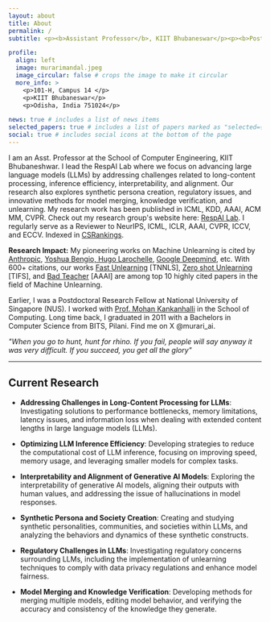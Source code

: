 ```yaml
---
layout: about
title: About
permalink: /
subtitle: <p><b>Assistant Professor</b>, KIIT Bhubaneswar</p><p><b>Post-Doc</b>, National University of Singapore (NUS)</p>

profile:
  align: left
  image: murarimandal.jpeg
  image_circular: false # crops the image to make it circular
  more_info: >
    <p>101-H, Campus 14 </p>
    <p>KIIT Bhubaneswar</p>
    <p>Odisha, India 751024</p>

news: true # includes a list of news items
selected_papers: true # includes a list of papers marked as "selected={true}"
social: true # includes social icons at the bottom of the page
---
```


I am an Asst. Professor at the School of Computer Engineering, KIIT Bhubaneshwar. I lead the RespAI Lab where we focus on advancing large language models (LLMs) by addressing challenges related to long-content processing, inference efficiency, interpretability, and alignment. Our research also explores synthetic persona creation, regulatory issues, and innovative methods for model merging, knowledge verification, and unlearning. My research work has been published in ICML, KDD, AAAI, ACM MM, CVPR. Check out my research group's website here: <a href="https://respailab.github.io" target="_blank">RespAI Lab</a>. I regularly serve as a Reviewer to NeurIPS, ICML, ICLR, AAAI, CVPR, ICCV, and ECCV. Indexed in <a href="https://csrankings.org/#/index?all&in" target="_blank">CSRankings</a>. 

<b>Research Impact:</b> My pioneering works on Machine Unlearning is cited by <a href="https://arxiv.org/html/2410.08827v1" target="_blank">Anthropic</a>, <a href="https://arxiv.org/abs/2311.15268" target="_blank">Yoshua Bengio, Hugo Larochelle</a>, <a href="https://proceedings.neurips.cc/paper_files/paper/2023/hash/062d711fb777322e2152435459e6e9d9-Abstract-Conference.html" target="_blank">Google Deepmind</a>, etc. With 600+ citations, our works <a href="https://arxiv.org/pdf/2111.08947" target="_blank">Fast Unlearning</a> [TNNLS], <a href="https://arxiv.org/pdf/2201.05629" target="_blank">Zero shot Unlearning</a> [TIFS], and <a href="https://ojs.aaai.org/index.php/AAAI/article/download/25879/25651" target="_blank">Bad Teacher</a> [AAAI] are among top 10 highly cited papers in the field of Machine Unlearning. 

Earlier, I was a Postdoctoral Research Fellow at National University of Singapore (NUS). I worked with <a href="https://www.comp.nus.edu.sg/~mohan/" target="_blank">Prof. Mohan Kankanhalli</a> in the School of Computing. Long time back, I graduated in 2011 with a Bachelors in Computer Science from BITS, Pilani. Find me on X @murari_ai.

<p><em>"When you go to hunt, hunt for rhino. If you fail, people will say anyway it was very difficult. If you succeed, you get all the glory"</em></p>

<hr />

## <b>Current Research</b>
- <b>Addressing Challenges in Long-Content Processing for LLMs</b>: Investigating solutions to performance bottlenecks, memory limitations, latency issues, and information loss when dealing with extended content lengths in large language models (LLMs).
  
- <b>Optimizing LLM Inference Efficiency</b>: Developing strategies to reduce the computational cost of LLM inference, focusing on improving speed, memory usage, and leveraging smaller models for complex tasks.

- <b>Interpretability and Alignment of Generative AI Models</b>: Exploring the interpretability of generative AI models, aligning their outputs with human values, and addressing the issue of hallucinations in model responses.

- <b>Synthetic Persona and Society Creation</b>: Creating and studying synthetic personalities, communities, and societies within LLMs, and analyzing the behaviors and dynamics of these synthetic constructs.

- <b>Regulatory Challenges in LLMs</b>: Investigating regulatory concerns surrounding LLMs, including the implementation of unlearning techniques to comply with data privacy regulations and enhance model fairness.

- <b>Model Merging and Knowledge Verification</b>: Developing methods for merging multiple models, editing model behavior, and verifying the accuracy and consistency of the knowledge they generate.
